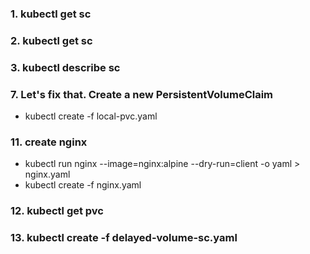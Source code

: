 ### 1. kubectl get sc
### 2. kubectl get sc
### 3. kubectl describe sc
### 7. Let's fix that. Create a new PersistentVolumeClaim
  - kubectl create -f local-pvc.yaml
### 11. create nginx
  - kubectl run nginx --image=nginx:alpine --dry-run=client -o yaml > nginx.yaml
  - kubectl create -f nginx.yaml
### 12. kubectl get pvc
### 13. kubectl create -f delayed-volume-sc.yaml